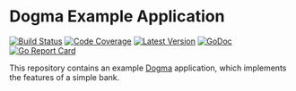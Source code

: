 # Dogma Example Application

[![Build Status](https://github.com/dogmatiq/example/workflows/CI/badge.svg)](https://github.com/dogmatiq/example/actions?workflow=CI)
[![Code Coverage](https://img.shields.io/codecov/c/github/dogmatiq/example/master.svg)](https://codecov.io/github/dogmatiq/example)
[![Latest Version](https://img.shields.io/github/tag/dogmatiq/example.svg?label=semver)](https://semver.org)
[![GoDoc](https://godoc.org/github.com/dogmatiq/example?status.svg)](https://godoc.org/github.com/dogmatiq/example)
[![Go Report Card](https://goreportcard.com/badge/github.com/dogmatiq/example)](https://goreportcard.com/report/github.com/dogmatiq/example)

 This repository contains an example [Dogma](https://github.com/dogmatiq/dogma)
 application, which implements the features of a simple bank.
